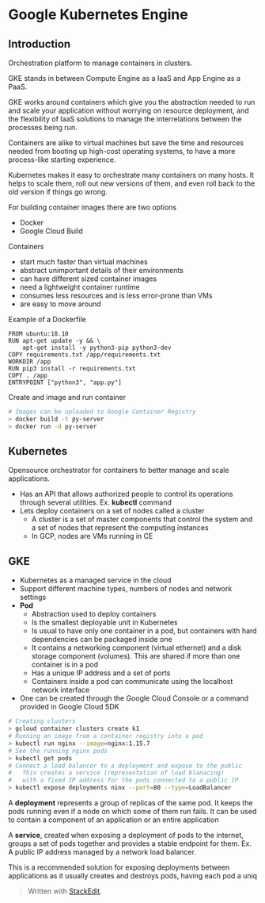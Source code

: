 # Google Kubernetes Engine

## Introduction

Orchestration platform to manage containers in clusters.

GKE stands in between Compute Engine as a IaaS and App Engine as a PaaS. 

GKE works around containers which give you the abstraction needed to run and scale your application without worrying on resource deployment, and the flexibility of IaaS solutions to manage the interrelations between the processes being run. 

Containers are alike to virtual machines but save the time and resources needed from booting up high-cost operating systems, to have a more process-like starting experience.

Kubernetes makes it easy to orchestrate many containers on many hosts. It helps to scale them, roll out new versions of them, and even roll back to the old version if things go wrong.

For building container images there are two options
- Docker
- Google Cloud Build

Containers
- start much faster than virtual machines
- abstract unimportant details of their environments
- can have different sized container images
- need a lightweight container runtime
- consumes less resources and is less error-prone than VMs
- are easy to move around

Example of a Dockerfile

```docker
FROM ubuntu:18.10
RUN apt-get update -y && \
	apt-get install -y python3-pip python3-dev
COPY requirements.txt /app/requirements.txt
WORKDIR /app
RUN pip3 install -r requirements.txt
COPY . /app
ENTRYPOINT ["python3", "app.py"]
```

Create and image and run container
```bash
# Images can be uploaded to Google Container Registry
> docker build -t py-server
> docker run -d py-server
```

## Kubernetes

Opensource orchestrator for containers to better manage and scale applications.
- Has an API that allows authorized people to control its operations through several utilities. Ex. **kubectl** command
- Lets deploy containers on a set of nodes called a cluster
	- A cluster is a set of master components that control the system and a set of nodes that represent the computing instances
	- In GCP, nodes are VMs running in CE

## GKE

- Kubernetes as a managed service in the cloud
- Support different machine types, numbers of nodes and network settings
- **Pod**
	- Abstraction used to deploy containers
	- Is the smallest deployable unit in Kubernetes
	- Is usual to have only one container in a pod, but containers with hard dependencies can be packaged inside one
	- It contains a networking component (virtual ethernet) and a disk storage component (volumes). This are shared if more than one container is in a pod
	- Has a unique IP address and a set of ports
	- Containers inside a pod can communicate using the localhost network interface
- One can be created through the Google Cloud Console or a command provided in Google Cloud SDK

```bash
# Creating clusters
> gcloud container clusters create k1
# Running an image from a container registry into a pod
> kubectl run nginx --image=nginx:1.15.7
# See the running nginx pods
> kubectl get pods
# Connect a load balancer to a deployment and expose to the public
#   This creates a service (representation of load blanacing)
#   with a fixed IP address for the pods connected to a public IP
> kubectl expose deployments ninx --port=80 --type=LoadBalancer
```

A **deployment** represents a group of replicas of the same pod. It keeps the pods running even if a node on which some of them run fails. It can be used to contain a component of an application or an entire application

A **service**, created when exposing a deployment of pods to the internet, groups a set of pods together and provides a stable endpoint for them. Ex. A public IP address managed by a network load balancer.

This is a recommended solution for exposing deployments between applications as it usually creates and destroys pods, having each pod a uniq

> Written with [StackEdit](https://stackedit.io/).
<!--stackedit_data:
eyJoaXN0b3J5IjpbLTE2MDY5OTMyNzMsLTE2NDc5OTQxMzcsMz
IyMzExNTcsLTQ3MzI2Njc3NF19
-->